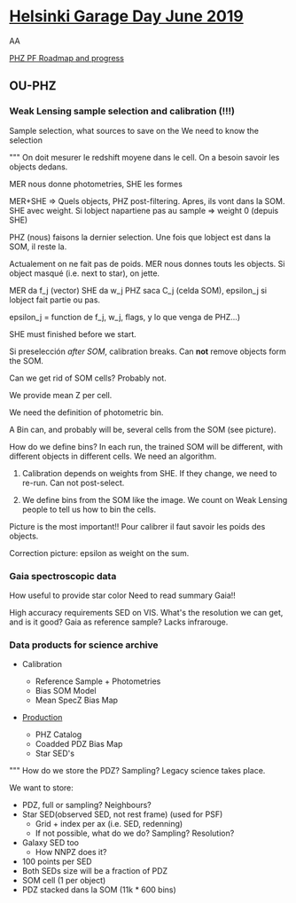 # [Helsinki Garage Day June 2019](https://wiki.cosmos.esa.int/euclid/index.php/20190603_Helsinki)

AA

[PHZ PF Roadmap and progress](https://euclid.roe.ac.uk/projects/ec_sgs_challenges/wiki/PHZ_PF_Roadmap_and_progress)

## OU-PHZ

### Weak Lensing sample selection and calibration (!!!)
Sample selection, what sources to save on the 
We need to know the selection

"""
On doit mesurer le redshift moyene dans le cell. On a besoin savoir les objects dedans.

MER nous donne photometries, SHE les formes

MER+SHE => Quels objects, PHZ post-filtering. Apres, ils vont dans la SOM. SHE avec weight.
Si lobject napartiene pas au sample => weight 0 (depuis SHE)

PHZ (nous) faisons la dernier selection. Une fois que lobject est dans la SOM, il reste la.

Actualement on ne fait pas de poids. MER nous donnes touts les objects.
Si object masqué (i.e. next to star), on jette.

MER da f_j (vector)
SHE da w_j
PHZ saca C_j (celda SOM), epsilon_j si lobject fait partie ou pas.

epsilon_j = function de f_j, w_j, flags, y lo que venga de PHZ...)

SHE must finished before we start.

Si preselección *after SOM*, calibration breaks. Can **not** remove objects form the SOM.

Can we get rid of SOM cells? Probably not.

We provide mean Z per cell.

We need the definition of photometric bin.

A Bin can, and probably will be, several cells from the SOM (see picture).

How do we define bins? In each run, the trained SOM will be different, with different objects in different cells.
We need an algorithm.


1. Calibration depends on weights from SHE. If they change, we need to re-run. Can not post-select.

2. We define bins from the SOM like the image. We count on Weak Lensing people to tell us 
how to bin the cells.

Picture is the most important!!
Pour calibrer il faut savoir les poids des objects.

Correction picture: epsilon as weight on the sum.

### Gaia spectroscopic data
How useful to provide star color
Need to read summary Gaia!!

High accuracy requirements SED on VIS. What's the resolution we can get, and is it good?
Gaia as reference sample? Lacks infrarouge.

### Data products for science archive

* Calibration
    - Reference Sample + Photometries
    - Bias SOM Model
    - Mean SpecZ Bias Map
  
* [Production](https://gitlab.euclid-sgs.uk/PF-PHZ/PHZ_IAL_Pipelines/blob/develop/PHZ_Production_Pipeline/PipScript_PHZ_Production/PF_PHZ_Production.py)
    - PHZ Catalog
    - Coadded PDZ Bias Map
    - Star SED's

"""
How do we store the PDZ? Sampling?
Legacy science takes place.

We want to store:
* PDZ, full or sampling? Neighbours?
* Star SED(observed SED, not rest frame) (used for PSF)
    - Grid + index per ax (i.e. SED, redenning)
    - If not possible, what do we do? Sampling? Resolution?
* Galaxy SED too
    - How NNPZ does it?
* 100 points per SED
* Both SEDs size will be a fraction of PDZ
* SOM cell (1 per object)
* PDZ stacked dans la SOM (11k * 600 bins)
